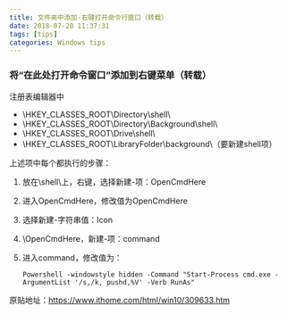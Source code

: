 ```yaml
---
title: 文件夹中添加-右键打开命令行窗口（转载）
date: 2018-07-20 11:37:31
tags: [tips]
categories: Windows tips
---
```



### 将“在此处打开命令窗口”添加到右键菜单（转载）


注册表编辑器中

- \HKEY_CLASSES_ROOT\Directory\shell\
- \HKEY_CLASSES_ROOT\Directory\Background\shell\
- \HKEY_CLASSES_ROOT\Drive\shell\
- \HKEY_CLASSES_ROOT\LibraryFolder\background\（要新建shell项）


上述项中每个都执行的步骤：
1. 放在\shell\上，右键，选择新建-项：OpenCmdHere
2. 进入OpenCmdHere，修改值为OpenCmdHere
3. 选择新建-字符串值：Icon
4. \OpenCmdHere，新建-项：command
5. 进入command，修改值为：

    ```
    Powershell -windowstyle hidden -Command "Start-Process cmd.exe -ArgumentList '/s,/k, pushd,%V' -Verb RunAs"
    ```

原贴地址：https://www.ithome.com/html/win10/309633.htm